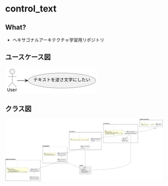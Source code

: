 # control_text

## What?

- ヘキサゴナルアーキテクチャ学習用リポジトリ

## ユースケース図

![](docs/assets/UseCase/ReverseText/usecase.png)

## クラス図

![](docs/assets/UseCase/ReverseText/class_diagram.png)
